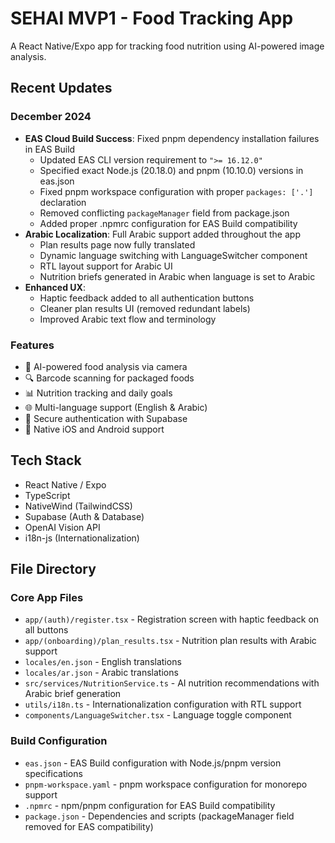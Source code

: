 # SEHAI MVP1 - Food Tracking App

A React Native/Expo app for tracking food nutrition using AI-powered image analysis.

## Recent Updates

### December 2024
- **EAS Cloud Build Success**: Fixed pnpm dependency installation failures in EAS Build
  - Updated EAS CLI version requirement to `">= 16.12.0"`
  - Specified exact Node.js (20.18.0) and pnpm (10.10.0) versions in eas.json
  - Fixed pnpm workspace configuration with proper `packages: ['.']` declaration
  - Removed conflicting `packageManager` field from package.json
  - Added proper .npmrc configuration for EAS Build compatibility
- **Arabic Localization**: Full Arabic support added throughout the app
  - Plan results page now fully translated
  - Dynamic language switching with LanguageSwitcher component
  - RTL layout support for Arabic UI
  - Nutrition briefs generated in Arabic when language is set to Arabic
- **Enhanced UX**: 
  - Haptic feedback added to all authentication buttons
  - Cleaner plan results UI (removed redundant labels)
  - Improved Arabic text flow and terminology

### Features
- 📸 AI-powered food analysis via camera
- 🔍 Barcode scanning for packaged foods
- 📊 Nutrition tracking and daily goals
- 🌐 Multi-language support (English & Arabic)
- 🔐 Secure authentication with Supabase
- 📱 Native iOS and Android support

## Tech Stack
- React Native / Expo
- TypeScript
- NativeWind (TailwindCSS)
- Supabase (Auth & Database)
- OpenAI Vision API
- i18n-js (Internationalization)

## File Directory

### Core App Files
- `app/(auth)/register.tsx` - Registration screen with haptic feedback on all buttons
- `app/(onboarding)/plan_results.tsx` - Nutrition plan results with Arabic support
- `locales/en.json` - English translations
- `locales/ar.json` - Arabic translations
- `src/services/NutritionService.ts` - AI nutrition recommendations with Arabic brief generation
- `utils/i18n.ts` - Internationalization configuration with RTL support
- `components/LanguageSwitcher.tsx` - Language toggle component

### Build Configuration
- `eas.json` - EAS Build configuration with Node.js/pnpm version specifications
- `pnpm-workspace.yaml` - pnpm workspace configuration for monorepo support
- `.npmrc` - npm/pnpm configuration for EAS Build compatibility
- `package.json` - Dependencies and scripts (packageManager field removed for EAS compatibility)
